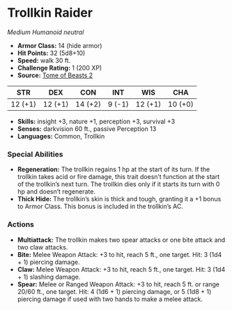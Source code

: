 # Trollkin Raider

*Medium* *Humanoid* *neutral*

- **Armor Class:** 14 (hide armor)
- **Hit Points:** 32 (5d8+10)
- **Speed:** walk 30 ft.
- **Challenge Rating:** 1 (200 XP)
- **Source:** [Tome of Beasts 2](https://koboldpress.com/kpstore/product/tome-of-beasts-2-for-5th-edition/)

| STR | DEX | CON | INT | WIS | CHA |
| --- | --- | --- | --- | --- | --- |
| 12 (+1) | 12 (+1) | 14 (+2) | 9 (-1) | 12 (+1) | 10 (+0) |

- **Skills:** insight +3, nature +1, perception +3, survival +3
- **Senses:** darkvision 60 ft., passive Perception 13
- **Languages:** Common, Trollkin
### Special Abilities
- **Regeneration:** The trollkin regains 1 hp at the start of its turn. If the trollkin takes acid or fire damage, this trait doesn’t function at the start of the trollkin’s next turn. The trollkin dies only if it starts its turn with 0 hp and doesn’t regenerate.
- **Thick Hide:** The trollkin’s skin is thick and tough, granting it a +1 bonus to Armor Class. This bonus is included in the trollkin’s AC.
### Actions
- **Multiattack:** The trollkin makes two spear attacks or one bite attack and two claw attacks.
- **Bite:** Melee Weapon Attack: +3 to hit, reach 5 ft., one target. Hit: 3 (1d4 + 1) piercing damage.
- **Claw:** Melee Weapon Attack: +3 to hit, reach 5 ft., one target. Hit: 3 (1d4 + 1) slashing damage.
- **Spear:** Melee or Ranged Weapon Attack: +3 to hit, reach 5 ft. or range 20/60 ft., one target. Hit: 4 (1d6 + 1) piercing damage, or 5 (1d8 + 1) piercing damage if used with two hands to make a melee attack.
